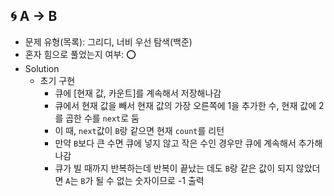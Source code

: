 ## 🌀 A → B

- 문제 유형(목록): 그리디, 너비 우선 탐색(백준)
- 혼자 힘으로 풀었는지 여부: ⭕️
- Solution
  - 초기 구현
    - 큐에 [현재 값, 카운트]를 계속해서 저장해나감
    - 큐에서 현재 값을 빼서 현재 값의 가장 오른쪽에 1을 추가한 수, 현재 값에 2를 곱한 수를 `next`로 둠
    - 이 때, `next`값이 `B`랑 같으면 현재 `count`를 리턴
    - 만약 `B`보다 큰 수면 큐에 넣지 않고 작은 수인 경우만 큐에 계속해서 추가해나감
    - 큐가 빌 때까지 반복하는데 반복이 끝났는 데도 `B`랑 같은 값이 되지 않았더면 `A`는 `B`가 될 수 없는 숫자이므로 -1 출력
